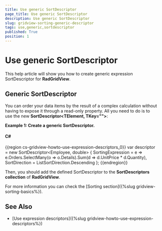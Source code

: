 ```yaml
---
title: Use generic SortDescriptor
page_title: Use generic SortDescriptor
description: Use generic SortDescriptor
slug: gridview-sorting-generic-descriptor
tags: use,generic,sortdescriptor
published: True
position: 1
---
```


# Use generic SortDescriptor

This help article will show you how to create generic expression SortDescriptor<T> for __RadGridView__.

## Generic SortDescriptor

You can order your data items by the result of a complex calculation without having to expose it through a read-only property. All you need to do is to use the new __SortDescriptor<TElement, TKey="">__:
       
__Example 1: Create a generic SortDescriptor<T>.__

#### __C#__

{{region cs-gridview-howto-use-expression-descriptors_0}}
	var descriptor = new SortDescriptor<Employee, double>
	{
	    SortingExpression = e => e.Orders.SelectMany(o => o.Details).Sum(d => d.UnitPrice * d.Quantity),
	    SortDirection = ListSortDirection.Descending
	};
{{endregion}}

Then, you should add the defined SortDescriptor to the __SortDescriptors collection__ of __RadGridView__.
        
For more information you can check the [Sorting section]({%slug gridview-sorting-basics%}).
        
## See Also

 * [Use expression descriptors]({%slug gridview-howto-use-expression-descriptors%})
